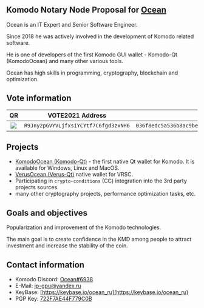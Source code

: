 ## Komodo Notary Node Proposal for <u>**Ocean**</u>

Ocean is an IT Expert and Senior Software Engineer.

Since 2018 he was actively involved in the development of Komodo related software. 

He is one of developers of the first Komodo GUI wallet - Komodo-Qt (KomodoOcean) and many other various tools.

Ocean has high skills in programming, cryptography, blockchain and optimization. 

## Vote information

|              QR              |           VOTE2021 Address           |                            Pubkey                            | Region |
| :--------------------------: | :----------------------------------: | :----------------------------------------------------------: | :----: |
| <img src=".\qr_vote.png"  /> | `R9Jny2pGVYVLjfxsiYCYtf7C6fgd3zxNH6` | `036f8edc5a536b8ac9befef6f1c1c940d692e5e3dcb53bcdb6c897e80c5566cc61` | **AR** |

## Projects

- [KomodoOcean (Komodo-Qt)](https://github.com/DeckerSU/KomodoOcean) - the first native Qt wallet for Komodo. It is available for Windows, Linux and MacOS.
- [VerusOcean (Verus-Qt)](https://download.kmd.sh/verus/) native wallet for VRSC.
- Participating in `crypto-conditions` (CC) integration into the 3rd party projects sources.
- many other cryptography projects, performance optimization tasks, etc.

## Goals and objectives

Popularization and improvement of the Komodo technologies.

The main goal is to create confidence in the KMD among people to attract investment and increase the stability of the coin.

## Contact information

 - Komodo Discord: [Ocean#6938](https://komodoplatform.com/discord)
 - E-Mail: ip-gpu@yandex.ru
 - KeyBase: [https://keybase.io/ocean_ru](https://keybase.io/ocean_ru)
 - PGP Key: [722F7AE44F779C0B](https://keybase.io/ocean_ru/pgp_keys.asc)
